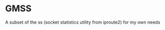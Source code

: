 GMSS
=================

A subset of the ss (socket statistics utility from iproute2) for my own needs
